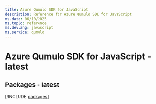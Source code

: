```yaml
---
title: Azure Qumulo SDK for JavaScript
description: Reference for Azure Qumulo SDK for JavaScript
ms.date: 06/10/2025
ms.topic: reference
ms.devlang: javascript
ms.service: qumulo
---
```

# Azure Qumulo SDK for JavaScript - latest
## Packages - latest
[!INCLUDE [packages](qumulo-index.md)]